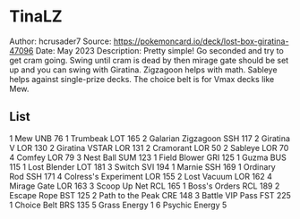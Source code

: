 # TinaLZ

Author: hcrusader7
Source: <https://pokemoncard.io/deck/lost-box-giratina-47096>
Date: May 2023
Description: Pretty simple! Go seconded and try to get cram going. Swing until cram is dead by then mirage gate should be set up and you can swing with Giratina. Zigzagoon helps with math. Sableye helps against single-prize decks. The choice belt is for Vmax decks like Mew.

## List

1 Mew UNB 76
1 Trumbeak LOT 165
2 Galarian Zigzagoon SSH 117
2 Giratina V LOR 130
2 Giratina VSTAR LOR 131
2 Cramorant LOR 50
2 Sableye LOR 70
4 Comfey LOR 79
3 Nest Ball SUM 123
1 Field Blower GRI 125
1 Guzma BUS 115
1 Lost Blender LOT 181
3 Switch SVI 194
1 Marnie SSH 169
1 Ordinary Rod SSH 171
4 Colress's Experiment LOR 155
2 Lost Vacuum LOR 162
4 Mirage Gate LOR 163
3 Scoop Up Net RCL 165
1 Boss's Orders RCL 189
2 Escape Rope BST 125
2 Path to the Peak CRE 148
3 Battle VIP Pass FST 225
1 Choice Belt BRS 135
5 Grass Energy 1
6 Psychic Energy 5
